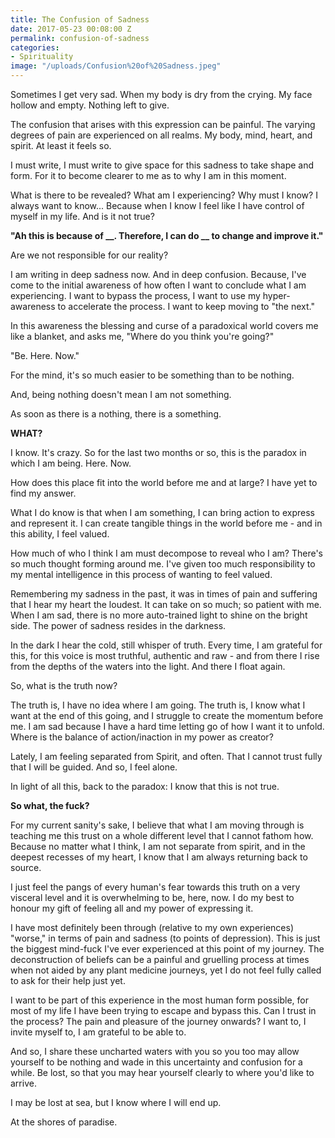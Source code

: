 ```yaml
---
title: The Confusion of Sadness
date: 2017-05-23 00:08:00 Z
permalink: confusion-of-sadness
categories:
- Spirituality
image: "/uploads/Confusion%20of%20Sadness.jpeg"
---
```


Sometimes I get very sad. When my body is dry from the crying. My face hollow and empty. Nothing left to give.

The confusion that arises with this expression can be painful. The varying degrees of pain are experienced on all realms. My body, mind, heart, and spirit. At least it feels so.

I must write, I must write to give space for this sadness to take shape and form. For it to become clearer to me as to why I am in this moment.

What is there to be revealed? What am I experiencing? Why must I know? I always want to know... Because when I know I feel like I have control of myself in my life. And is it not true?

**"Ah this is because of __. Therefore, I can do __ to change and improve it."**

Are we not responsible for our reality?

I am writing in deep sadness now. And in deep confusion. Because, I've come to the initial awareness of how often I want to conclude what I am experiencing. I want to bypass the process, I want to use my hyper-awareness to accelerate the process. I want to keep moving to "the next."

In this awareness the blessing and curse of a paradoxical world covers me like a blanket, and asks me, "Where do you think you're going?"

"Be. Here. Now."

For the mind, it's so much easier to be something than to be nothing.

And, being nothing doesn't mean I am not something.

As soon as there is a nothing, there is a something.

**WHAT?**

I know. It's crazy. So for the last two months or so, this is the paradox in which I am being. Here. Now.

How does this place fit into the world before me and at large? I have yet to find my answer.

What I do know is that when I am something, I can bring action to express and represent it. I can create tangible things in the world before me - and in this ability, I feel valued.

How much of who I think I am must decompose to reveal who I am? There's so much thought forming around me. I've given too much responsibility to my mental intelligence in this process of wanting to feel valued.

Remembering my sadness in the past, it was in times of pain and suffering that I hear my heart the loudest. It can take on so much; so patient with me. When I am sad, there is no more auto-trained light to shine on the bright side. The power of sadness resides in the darkness.

In the dark I hear the cold, still whisper of truth. Every time, I am grateful for this, for this voice is most truthful, authentic and raw - and from there I rise from the depths of the waters into the light. And there I float again.

So, what is the truth now?

The truth is, I have no idea where I am going. The truth is, I know what I want at the end of this going, and I struggle to create the momentum before me. I am sad because I have a hard time letting go of how I want it to unfold. Where is the balance of action/inaction in my power as creator?

Lately, I am feeling separated from Spirit, and often. That I cannot trust fully that I will be guided. And so, I feel alone.

In light of all this, back to the paradox: I know that this is not true.

**So what, the fuck?**

For my current sanity's sake, I believe that what I am moving through is teaching me this trust on a whole different level that I cannot fathom how. Because no matter what I think, I am not separate from spirit, and in the deepest recesses of my heart, I know that I am always returning back to source.

I just feel the pangs of every human's fear towards this truth on a very visceral level and it is overwhelming to be, here, now. I do my best to honour my gift of feeling all and my power of expressing it.

I have most definitely been through (relative to my own experiences) "worse," in terms of pain and sadness (to points of depression). This is just the biggest mind-fuck I've ever experienced at this point of my journey. The deconstruction of beliefs can be a painful and gruelling process at times when not aided by any plant medicine journeys, yet I do not feel fully called to ask for their help just yet.

I want to be part of this experience in the most human form possible, for most of my life I have been trying to escape and bypass this. Can I trust in the process? The pain and pleasure of the journey onwards? I want to, I invite myself to, I am grateful to be able to.

And so, I share these uncharted waters with you so you too may allow yourself to be nothing and wade in this uncertainty and confusion for a while. Be lost, so that you may hear yourself clearly to where you'd like to arrive.

I may be lost at sea, but I know where I will end up.

At the shores of paradise.